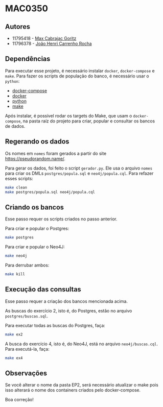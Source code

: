 # MAC0350

## Autores

- 11795418 - [Max Cabrajac Goritz](maxcg@usp.br)
- 11796378 - [João Henri Carrenho Rocha](joao.henri@usp.br)

## Dependências

Para executar esse projeto, é necessário instalar `docker`, `docker-compose` e `make`. Para fazer os scripts de população do banco, é necessário usar o `python`:
- [docker-compose](https://docs.docker.com/compose/install/)
- [docker](https://www.docker.com/)
- [python](https://www.python.org/downloads/)
- [make](https://www.gnu.org/software/make/)

Após instalar, é possível rodar os targets do Make, que usam o `docker-compose`, na pasta raíz do projeto para criar, popular e consultar os bancos de dados.

## Regerando os dados

Os nomes em `nomes` foram gerados a partir do site https://pseudorandom.name/.

Para gerar os dados, foi feito o script `gerador.py`. Ele usa o arquivo `nomes` para criar os DMLs `postgres/popula.sql` e `neo4j/popula.cql`. Para refazer esses scripts:

```bash
make clean
make postgres/popula.sql neo4j/popula.cql
```

## Criando os bancos

Esse passo requer os scripts criados no passo anterior.

Para criar e popular o Postgres:
```bash
make postgres
``` 

Para criar e popular o Neo4J:
```bash
make neo4j
``` 

Para derrubar ambos:
```bash
make kill
```

## Execução das consultas

Esse passo requer a criação dos bancos mencionada acima.

As buscas do exercício 2, isto é, do Postgres, estão no arquivo `postgres/buscas.sql`. 

 Para executar todas as buscas do Postgres, faça:
```bash
make ex2
```


A busca do exercício 4, isto é, do Neo4J, está no arquivo `neo4j/buscas.cql`. Para executá-la, faça:
```bash
make ex4
```

## Observações

Se você alterar o nome da pasta EP2, será necessário atualizar o make pois isso alterará o nome dos containers criados pelo docker-compose.


Boa correção!